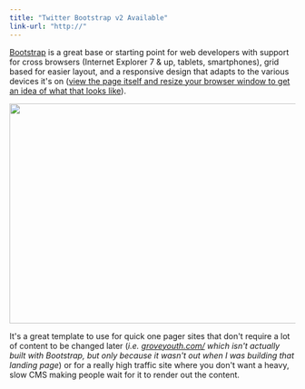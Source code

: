 ```yaml
---
title: "Twitter Bootstrap v2 Available"
link-url: "http://"
---
```

<p><a href="http://twitter.github.com/bootstrap/?v=2.0">Bootstrap</a> is a great base or starting point for web developers with support for cross browsers (Internet Explorer 7 &amp; up, tablets, smartphones), grid based for easier layout, and a responsive design that adapts to the various devices it's on (<a href="http://twitter.github.com/bootstrap/?v=2.0">view the page itself and resize your browser window to get an idea of what that looks like</a>).</p>
<p><img src="https://chrisenns.com/wp-content/uploads/2012/02/Twitter-Bootstrap.png" alt="" title="Twitter Bootstrap" width="685" height="388" class="aligncenter size-full wp-image-20038" /></p>
<p>It's a great template to use for quick one pager sites that don't require a lot of content to be changed later (<em>i.e. <a href="http://www.groveyouth.com/">groveyouth.com/</a> which isn't actually built with Bootstrap, but only because it wasn't out when I was building that landing page</em>) or for a really high traffic site where you don't want a heavy, slow CMS making people wait for it to render out the content.</p>
